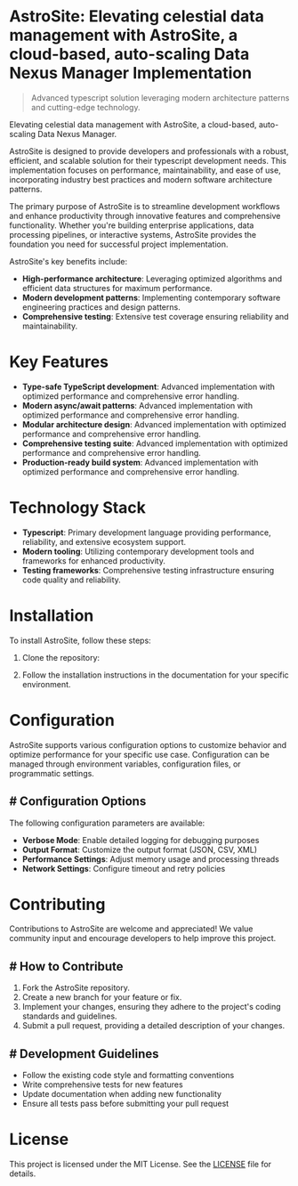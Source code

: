 <!-- fallback_AstroSite_20251026192835_48305 -->

# AstroSite: Elevating celestial data management with AstroSite, a cloud-based, auto-scaling Data Nexus Manager Implementation
> Advanced typescript solution leveraging modern architecture patterns and cutting-edge technology.

Elevating celestial data management with AstroSite, a cloud-based, auto-scaling Data Nexus Manager.

AstroSite is designed to provide developers and professionals with a robust, efficient, and scalable solution for their typescript development needs. This implementation focuses on performance, maintainability, and ease of use, incorporating industry best practices and modern software architecture patterns.

The primary purpose of AstroSite is to streamline development workflows and enhance productivity through innovative features and comprehensive functionality. Whether you're building enterprise applications, data processing pipelines, or interactive systems, AstroSite provides the foundation you need for successful project implementation.

AstroSite's key benefits include:

* **High-performance architecture**: Leveraging optimized algorithms and efficient data structures for maximum performance.
* **Modern development patterns**: Implementing contemporary software engineering practices and design patterns.
* **Comprehensive testing**: Extensive test coverage ensuring reliability and maintainability.

# Key Features

* **Type-safe TypeScript development**: Advanced implementation with optimized performance and comprehensive error handling.
* **Modern async/await patterns**: Advanced implementation with optimized performance and comprehensive error handling.
* **Modular architecture design**: Advanced implementation with optimized performance and comprehensive error handling.
* **Comprehensive testing suite**: Advanced implementation with optimized performance and comprehensive error handling.
* **Production-ready build system**: Advanced implementation with optimized performance and comprehensive error handling.

# Technology Stack

* **Typescript**: Primary development language providing performance, reliability, and extensive ecosystem support.
* **Modern tooling**: Utilizing contemporary development tools and frameworks for enhanced productivity.
* **Testing frameworks**: Comprehensive testing infrastructure ensuring code quality and reliability.

# Installation

To install AstroSite, follow these steps:

1. Clone the repository:


2. Follow the installation instructions in the documentation for your specific environment.

# Configuration

AstroSite supports various configuration options to customize behavior and optimize performance for your specific use case. Configuration can be managed through environment variables, configuration files, or programmatic settings.

## # Configuration Options

The following configuration parameters are available:

* **Verbose Mode**: Enable detailed logging for debugging purposes
* **Output Format**: Customize the output format (JSON, CSV, XML)
* **Performance Settings**: Adjust memory usage and processing threads
* **Network Settings**: Configure timeout and retry policies

# Contributing

Contributions to AstroSite are welcome and appreciated! We value community input and encourage developers to help improve this project.

## # How to Contribute

1. Fork the AstroSite repository.
2. Create a new branch for your feature or fix.
3. Implement your changes, ensuring they adhere to the project's coding standards and guidelines.
4. Submit a pull request, providing a detailed description of your changes.

## # Development Guidelines

* Follow the existing code style and formatting conventions
* Write comprehensive tests for new features
* Update documentation when adding new functionality
* Ensure all tests pass before submitting your pull request

# License

This project is licensed under the MIT License. See the [LICENSE](https://github.com/demaagro/AstroSite/blob/main/LICENSE) file for details.
